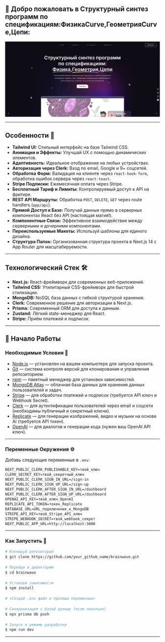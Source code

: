 
## 🎨 Добро пожаловать в **Структурный синтез программ по спецификациям:ФизикаCurve,ГеометрияCurve,Цепи**:

![image](https://github.com/Saaayurii/Physics/blob/main/public/assets/Physics.png)

---

## Особенности 🌟

* **Tailwind UI:** Стильный интерфейс на базе Tailwind CSS.
* **Анимации и Эффекты:** Улучшай UX с помощью динамических элементов.
* **Адаптивность:** Идеальное отображение на любых устройствах.
* **Авторизация через Clerk:** Вход по email, Google и 9+ соцсетей.
* **Обработка Форм:** Валидация на клиенте через `react-hook-form`, обработка ошибок сервера через `react-toast`.
* **Stripe Подписки:** Ежемесячная оплата через Stripe.
* **Бесплатный Тариф и Лимиты:** Контролируемый доступ к API на фритире.
* **REST API Маршруты:** Обработка `POST`, `DELETE`, `GET` через route handlers (`app/api`).
* **Прямой Доступ к Базе:** Получай данные прямо в серверных компонентах React без API (настоящая магия!).
* **Компонентные Связи:** Эффективное взаимодействие между серверными и дочерними компонентами.
* **Переиспользуемые Макеты:** Используй шаблоны для единого дизайна.
* **Структура Папок:** Организованная структура проекта в Next.js 14 с App Router для масштабируемости.

---

## Технологический Стек 🛠️

* **Next.js:** React-фреймворк для современных веб-приложений.
* **Tailwind CSS:** Утилитарный CSS-фреймворк для быстрой стилизации.
* **MongoDB:** NoSQL база данных с гибкой структурой хранения.
* **Clerk:** Современное решение для авторизации в Next.js.
* **Prisma:** Современный ORM для доступа к данным.
* **Zustand:** Лёгкий state-менеджер для React.
* **Stripe:** Приём платежей и подписок.

---

## 🚦 Начало Работы

### Необходимые Условия 🚧

* [Node.js](https://nodejs.org/) — установлен на вашем компьютере для запуска проекта.
* [Git](https://git-scm.com/) — система контроля версий для клонирования и управления репозиторием.
* [npm](https://www.npmjs.com/) — пакетный менеджер для установки зависимостей.
* [MongoDB Atlas](https://cloud.mongodb.com/) — облачная база данных для хранения данных пользователей и задач.
* [Stripe](https://stripe.com/) — для обработки платежей и подписок (требуется API ключ и Webhook Secret).
* [Clerk](https://clerk.dev/) — для аутентификации пользователей через email и соцсети (необходимы публичный и секретный ключи).
* [Replicate](https://replicate.com/) — для генерации изображений, видео и музыки на основе AI (требуется API токен).
* [OpenAI](https://platform.openai.com/) — для диалогов и генерации кода (нужен ваш OpenAI API ключ).

---

### Переменные Окружения ⚙️

Добавь следующие переменные в `.env`:

```env
NEXT_PUBLIC_CLERK_PUBLISHABLE_KEY=твой_ключ
CLERK_SECRET_KEY=твой_секретный_ключ
NEXT_PUBLIC_CLERK_SIGN_IN_URL=/sign-in
NEXT_PUBLIC_CLERK_SIGN_UP_URL=/sign-up
NEXT_PUBLIC_CLERK_AFTER_SIGN_IN_URL=/dashboard
NEXT_PUBLIC_CLERK_AFTER_SIGN_UP_URL=/dashboard
OPENAI_API_KEY=твой_ключ_OpenAI
REPLICATE_API_TOKEN=токен_Replicate
DATABASE_URL=URL_подключения_к_MongoDB
STRIPE_API_KEY=твой_Stripe_API_ключ
STRIPE_WEBHOOK_SECRET=твой_webhook_секрет
NEXT_PUBLIC_APP_URL=http://localhost:3000
```

---

### Как Запустить 🚀

```bash
# Клонируй репозиторий
$ git clone https://github.com/your_github_name/brainwave.git

# Перейди в директорию
$ cd brainwave

# Установи зависимости
$ npm install

# <Создай .env файл и пропиши переменные>

# Синхронизация с базой данных (если локально)
$ npx prisma db push

# Запуск в режиме разработки
$ npm run dev
```

---



